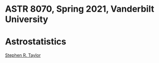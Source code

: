 # ASTR 8070, Spring 2021, Vanderbilt University
# Astrostatistics

[Stephen R. Taylor](https://my.vanderbilt.edu/stephentaylor/) 
